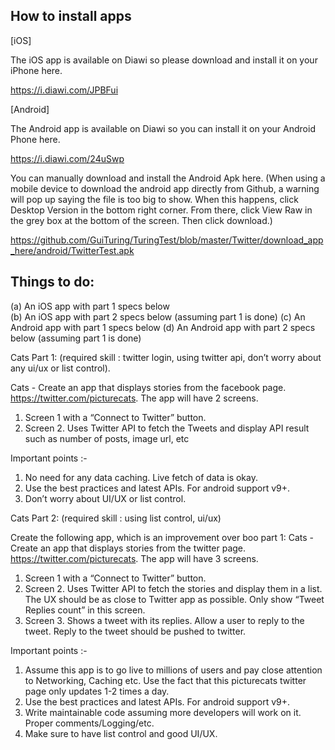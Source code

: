 ## How to install apps

[iOS]

The iOS app is available on Diawi so please download and install it on your iPhone here.

https://i.diawi.com/JPBFui

[Android]

The Android app is available on Diawi so you can install it on your Android Phone here.

https://i.diawi.com/24uSwp

You can manually download and install the Android Apk here.
(When using a mobile device to download the android app directly from Github, a warning will pop up saying the file is too big to show. When this happens, click Desktop Version in the bottom right corner. From there, click View Raw in the grey box at the bottom of the screen. Then click download.)

https://github.com/GuiTuring/TuringTest/blob/master/Twitter/download_app_here/android/TwitterTest.apk

## Things to do:

(a)  An iOS app with part 1 specs below  
(b)  An iOS app with part 2 specs below  (assuming part  1  is done)
(c)  An Android app with part 1 specs below
(d)  An Android app with part 2 specs below  (assuming part  1  is done)

Cats Part 1:
(required skill : twitter login, using twitter api, don’t worry about  any ui/ux or list control).

Cats - Create an app that displays stories from the facebook page. https://twitter.com/picturecats. The app will have 2 screens. 
1) Screen 1 with a “Connect to Twitter” button.
2) Screen 2. Uses Twitter API to fetch the Tweets and display API result such as number of posts, image url, etc

Important points :-
1) No need for any data caching.  Live fetch of data is okay.
2) Use the best practices and latest APIs. For android support v9+.
3)  Don’t worry about UI/UX or list control.

Cats Part 2:
(required skill : using list control, ui/ux)

Create the following app, which is an improvement over boo part 1:
Cats - Create an app that displays stories from the twitter page. https://twitter.com/picturecats. The app will have 3 screens. 
1) Screen 1 with a “Connect to Twitter” button.
2) Screen 2. Uses Twitter API to fetch the stories and display them in a list. The UX should be as close to Twitter app as possible. Only show “Tweet Replies count” in this screen. 
3) Screen 3. Shows a tweet with its replies. Allow a user to reply to the tweet. Reply to the tweet should be  pushed to twitter. 

Important points :-
1) Assume this app is to go live to millions of users and pay close attention to Networking, Caching etc. Use the fact that this picturecats twitter page only updates 1-2 times a day. 
2) Use the best practices and latest APIs. For android support v9+. 
3) Write maintainable code assuming more developers will work on it. Proper comments/Logging/etc.
4)  Make sure to have  list  control and good UI/UX.

